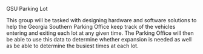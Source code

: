 GSU Parking Lot

This group will be tasked with designing hardware and software solutions to help the Georgia Southern Parking Office 
keep track of the vehicles entering and exiting each lot at any given time. The Parking Office will then be able to 
use this data to determine whether expansion is needed as well as be able to determine the busiest times at each lot.
